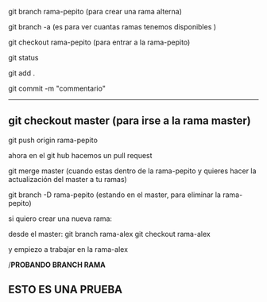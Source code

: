 git branch rama-pepito (para crear una rama alterna)

git branch -a (es para ver cuantas ramas tenemos disponibles )

git checkout rama-pepito (para entrar a la rama-pepito)

git status

git add .

git commit -m "commentario"

---

## git checkout master (para irse a la rama master)

git push origin rama-pepito

ahora en el git hub hacemos un pull request

git merge master (cuando estas dentro de la rama-pepito y quieres hacer la actualización del master a tu ramas)

git branch -D rama-pepito (estando en el master, para eliminar la rama-pepito)

si quiero crear una nueva rama:

desde el master:
git branch rama-alex
git checkout rama-alex

y empiezo a trabajar en la rama-alex

/**PROBANDO BRANCH RAMA**

## ESTO ES UNA PRUEBA
